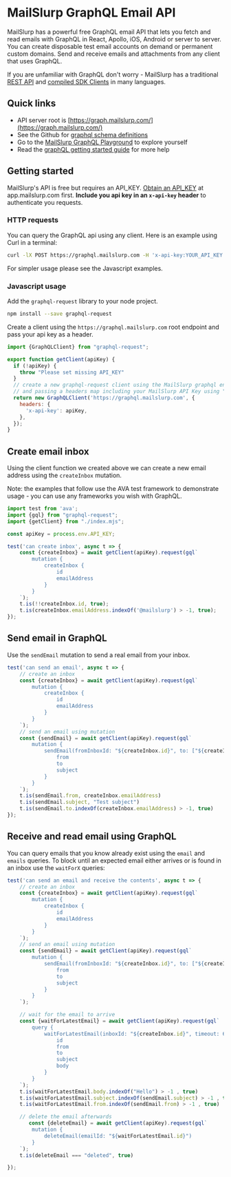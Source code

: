# MailSlurp GraphQL Email API

MailSlurp has a powerful free GraphQL email API that lets you fetch and read emails with GraphQL in React, Apollo, iOS, Android or server to server. You can create disposable test email accounts on demand or permanent custom domains. Send and receive emails and attachments from any client that uses GraphQL.

If you are unfamiliar with GraphQL don't worry -  MailSlurp has a traditional [REST API](https://docs.mailslurp.com/api/) and [compiled SDK Clients](https://www.mailslurp.com/developers/) in many languages.

## Quick links 
- API server root is [https://graph.mailslurp.com/](https://graph.mailslurp.com/)
- See the Github for [graphql schema definitions](https://github.com/mailslurp/mailslurp-client-graphql/blob/master/mailslurp/)
- Go to the [MailSlurp GraphQL Playground](https://graphql.mailslurp.com) to explore yourself
- Read the [graphQL getting started guide](https://www.mailslurp.com/guides/graphql-email-api/) for more help

## Getting started
MailSlurp's API is free but requires an API_KEY. [Obtain an API_KEY](https://app.mailslurp.com) at app.mailslurp.com first. **Include you api key in an `x-api-key` header** to authenticate you requests.

### HTTP requests
You can query the GraphQL api using any client. Here is an example using Curl in a terminal:

```bash
curl -lX POST https://graphql.mailslurp.com -H 'x-api-key:YOUR_API_KEY' -H "Content-Type: application/json" -d '{ "query": "{ inboxes { totalElements } }"}'
```

For simpler usage please see the Javascript examples.

### Javascript usage
Add the `graphql-request` library to your node project. 

```bash
npm install --save graphql-request
```

Create a client using the `https://graphql.mailslurp.com` root endpoint and pass your api key as a header. 

```javascript
import {GraphQLClient} from "graphql-request";

export function getClient(apiKey) {
  if (!apiKey) {
    throw "Please set missing API_KEY"
  }
  // create a new graphql-request client using the MailSlurp graphql endpoint
  // and passing a headers map including your MailSlurp API Key using "x-api-key" header
  return new GraphQLClient('https://graphql.mailslurp.com', {
    headers: {
      'x-api-key': apiKey,
    },
  });
}
```

## Create email inbox
Using the client function we created above we can create a new email address using the `createInbox` mutation.

Note: the examples that follow use the AVA test framework to demonstrate usage - you can use any frameworks you wish with GraphQL.

```javascript
import test from 'ava';
import {gql} from "graphql-request";
import {getClient} from "./index.mjs";

const apiKey = process.env.API_KEY;

test('can create inbox', async t => {
    const {createInbox} = await getClient(apiKey).request(gql`
        mutation {
            createInbox {
                id
                emailAddress
            }
        }
    `);
    t.is(!!createInbox.id, true);
    t.is(createInbox.emailAddress.indexOf('@mailslurp') > -1, true);
});
```

## Send email in GraphQL

Use the `sendEmail` mutation to send a real email from your inbox.

```javascript
test('can send an email', async t => {
    // create an inbox
    const {createInbox} = await getClient(apiKey).request(gql`
        mutation {
            createInbox {
                id
                emailAddress
            }
        }
    `);
    // send an email using mutation
    const {sendEmail} = await getClient(apiKey).request(gql`
        mutation {
            sendEmail(fromInboxId: "${createInbox.id}", to: ["${createInbox.emailAddress}"], subject: "Test subject") {
                from
                to
                subject
            }
        }
    `);
    t.is(sendEmail.from, createInbox.emailAddress)
    t.is(sendEmail.subject, "Test subject")
    t.is(sendEmail.to.indexOf(createInbox.emailAddress) > -1, true)
});
```

## Receive and read email using GraphQL
You can query emails that you know already exist using the `email` and `emails` queries. To block until an expected email either arrives or is found in an inbox use the `waitForX` queries:

```javascript
test('can send an email and receive the contents', async t => {
    // create an inbox
    const {createInbox} = await getClient(apiKey).request(gql`
        mutation {
            createInbox {
                id
                emailAddress
            }
        }
    `);
    // send an email using mutation
    const {sendEmail} = await getClient(apiKey).request(gql`
        mutation {
            sendEmail(fromInboxId: "${createInbox.id}", to: ["${createInbox.emailAddress}"], subject: "Test subject", body: "Hello") {
                from
                to
                subject
            }
        }
    `);

    // wait for the email to arrive
    const {waitForLatestEmail} = await getClient(apiKey).request(gql`
        query {
            waitForLatestEmail(inboxId: "${createInbox.id}", timeout: 60000, unreadOnly: true) {
                id
                from
                to
                subject
                body
            }
        }
    `);
    t.is(waitForLatestEmail.body.indexOf("Hello") > -1 , true)
    t.is(waitForLatestEmail.subject.indexOf(sendEmail.subject) > -1 , true)
    t.is(waitForLatestEmail.from.indexOf(sendEmail.from) > -1 , true)

    // delete the email afterwards
       const {deleteEmail} = await getClient(apiKey).request(gql`
        mutation {
            deleteEmail(emailId: "${waitForLatestEmail.id}")
        }
    `);
    t.is(deleteEmail === "deleted", true)

});
```
